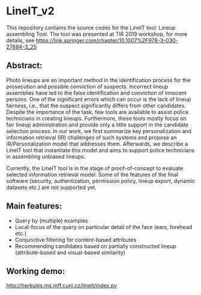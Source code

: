 # LineIT_v2
This repository contains the source codes for the LineIT tool: Lineup assemblIng Tool. The tool was presented at TIR 2019 workshop, for more details, see https://link.springer.com/chapter/10.1007%2F978-3-030-27684-3_25

## Abstract:
Photo lineups are an important method in the identification process for the prosecution and possible conviction of suspects. Incorrect lineup assemblies have led to the false identification and conviction of innocent persons. One of the significant errors which can occur is the lack of lineup fairness, i.e., that the suspect significantly differs from other candidates. 
Despite the importance of the task, few tools are available to assist police technicians in creating lineups. Furthermore, these tools mostly focus on fair lineup administration and provide only a little support in the candidate selection process. In our work, we first summarize key personalization and information retrieval (IR) challenges of such systems and propose an IR/Personalization model that addresses them. Afterwards, we describe a LineIT tool that instantiate this model and aims to support police technicians in assembling unbiased lineups. 

Currently, the LineIT tool is in the stage of proof-of-concept to evaluate selected information retrieval model. Some of the features of the final software (security, authentization, permission policy, lineup export, dynamic datasets etc.) are not supported yet.

## Main features:
- Query by (multiple) examples
- Local-focus of the query on particular detail of the face (ears, forehead etc.)
- Conjunctive filtering for content-based attributes
- Recommending candidates based on partially constructed lineup (attribute-based and visual-based similarity)

## Working demo:
http://herkules.ms.mff.cuni.cz/lineit/index.py
